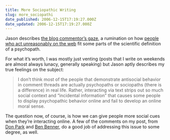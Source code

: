 ```yaml
---
title: More Sociopathic Writing
slug: more_sociopathi
date_published: 2006-12-15T17:19:27.000Z
date_updated: 2006-12-15T17:19:27.000Z
---
```


Jason describes [the blog commentor’s gaze](http://www.kottke.org/06/12/the-blog-commentors-gaze), a rumination on how [people who act unreasonably on the web](http://www.dashes.com/anil/2006/12/09/how_to_detect_a) fit some parts of the scientific definition of a psychopath.

For what it’s worth, I was mostly just venting (posts that I write on weekends are almost always lunacy, generally speaking) but Jason aptly describes my true feelings on the subject:

> I don’t think most of the people that demonstrate antisocial behavior in comment threads are actually psychopaths or sociopaths (there is a difference) in real life. Rather, interacting via text strips out so much social context and “incidental information” that causes some people to display psychopathic behavior online and fail to develop an online moral sense.

The question now, of course, is how we can give people more social cues when they’re interacting online. A few of the comments on my post, from [Don Park](http://www.dashes.com/anil/2006/12/09/how_to_detect_a#comment-99501) and [Ben Benner](http://www.dashes.com/anil/2006/12/09/how_to_detect_a#comment-100738), do a good job of addressing this issue to some degree, as well.
